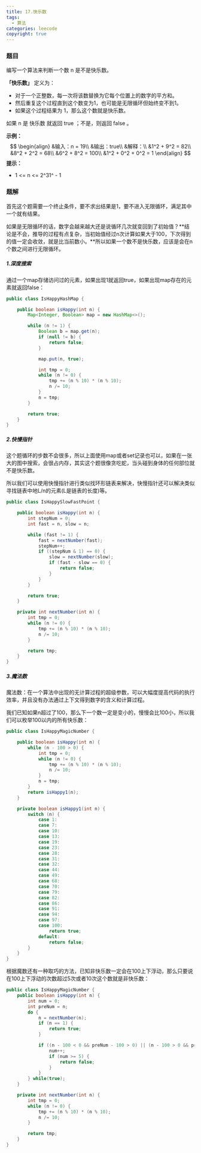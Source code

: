 ```yaml
---
title: 17.快乐数
tags:
  - 算法
categories: leecode
copyright: true
---
```


### 题目

编写一个算法来判断一个数 n 是不是快乐数。

**「快乐数」** 定义为：

*   对于一个正整数，每一次将该数替换为它每个位置上的数字的平方和。
*   然后重复这个过程直到这个数变为1，也可能是无限循环但始终变不到1。
*   如果这个过程结果为 1，那么这个数就是快乐数。

如果 n 是 快乐数 就返回 true ；不是，则返回 false 。

**示例：**
$$
\begin{align}
&输入：n = 19\\
&输出：true\\
&解释：\\
&1^2 + 9^2 = 82\\
&8^2 + 2^2 = 68\\
&6^2 + 8^2 = 100\\
&1^2 + 0^2 + 0^2 = 1
\end{align}
$$
**提示：**

-   1 <= n <= 2^31^ - 1

### 题解

首先这个题需要一个终止条件，要不求出结果是1，要不进入无限循环，满足其中一个就有结果。

如果是无限循环的话，数字会越来越大还是说循环几次就变回到了初始值？**结论是不会，推导的过程有点复杂，当初始值经过n次计算如果大于100，下次得到的值一定会收敛，就是比当前数小。**所以如果一个数不是快乐数，应该是会在n个数之间进行无限循环。

##### 1.深度搜索

通过一个map存储访问过的元素，如果出现1就返回true，如果出现map存在的元素就返回false：

```java
public class IsHappyHashMap {

    public boolean isHappy(int n) {
        Map<Integer, Boolean> map = new HashMap<>();

        while (n != 1) {
            Boolean b = map.get(n);
            if (null != b) {
                return false;
            }

            map.put(n, true);

            int tmp = 0;
            while (n != 0) {
                tmp += (n % 10) * (n % 10);
                n /= 10;
            }
            n = tmp;
        }

        return true;
    }
}
```

##### 2.快慢指针

这个题循环的步数不会很多，所以上面使用map或者set记录也可以，如果在一张大的图中搜索，会很占内存，其实这个题很像贪吃蛇，当头碰到身体的任何部位就不是快乐数。

所以我们可以使用快慢指针进行类似找环形链表来解决，快慢指针还可以解决类似寻找链表中地L/n的元素(L是链表的长度)等。

```java
public class IsHappySlowFastPoint {

    public boolean isHappy(int n) {
        int stepNum = 0;
        int fast = n, slow = n;

        while (fast != 1) {
            fast = nextNumber(fast);
            stepNum++;
            if ((stepNum & 1) == 0) {
                slow = nextNumber(slow);
                if (fast - slow == 0) {
                    return false;
                }
            }
        }

        return true;
    }

    private int nextNumber(int n) {
        int tmp = 0;
        while (n != 0) {
            tmp += (n % 10) * (n % 10);
            n /= 10;
        }

        return tmp;
    }
}
```

##### 3.魔法数

魔法数：在一个算法中出现的无计算过程的超级参数，可以大幅度提高代码的执行效率，并且没有办法通过上下文得到数字的含义和计算过程。

我们已知如果n超过了100，那么下一个数一定是变小的，慢慢会比100小，所以我们可以枚举100以内的所有快乐数：

```java
public class IsHappyMagicNumber {

    public boolean isHappy(int n) {
        while (n - 100 > 0) {
            int tmp = 0;
            while (n != 0) {
                tmp += (n % 10) * (n % 10);
                n /= 10;
            }
            n = tmp;
        }
        return isHappy1(n);
    }

    private boolean isHappy1(int n) {
        switch (n) {
            case 1:
            case 7:
            case 10:
            case 13:
            case 19:
            case 23:
            case 28:
            case 31:
            case 32:
            case 44:
            case 49:
            case 68:
            case 70:
            case 79:
            case 82:
            case 86:
            case 91:
            case 94:
            case 97:
            case 100:
                return true;
            default:
                return false;
        }
    }
}
```

根据魔数还有一种取巧的方法，已知非快乐数一定会在100上下浮动，那么只要说在100上下浮动的次数超过5次或者10次这个数就是非快乐数：

```java
public class IsHappyMagicNumber {
    public boolean isHappy(int n) {
        int num = 0;
        int preNum = n;
        do {
            n = nextNumber(n);
            if (n == 1) {
                return true;
            }

            if ((n - 100 < 0 && preNum - 100 > 0) || (n - 100 > 0 && preNum - 100 < 0)) {
                num++;
                if (num >= 5) {
                    return false;
                }
            }
        } while(true);
    }

    private int nextNumber(int n) {
        int tmp = 0;
        while (n != 0) {
            tmp += (n % 10) * (n % 10);
            n /= 10;
        }

        return tmp;
    }
}
```

